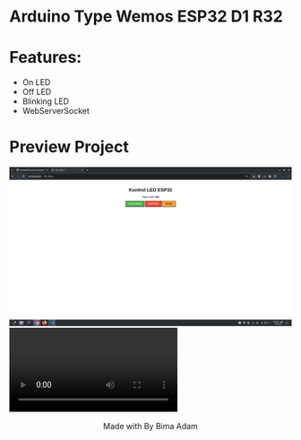 # Arduino Type Wemos ESP32 D1 R32 
# Features: 
 - On LED
 - Off LED
 - Blinking LED
 - WebServerSocket
# Preview Project
<img src="Screenshot_20250525_104135.png"></img>
<video controls>
<source src="review.mp4" type="video/mp4">
</video>

<div align="center">Made with By Bima Adam</div>
